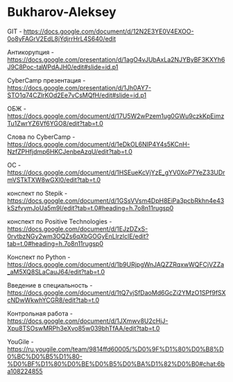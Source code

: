 
# Bukharov-Aleksey
GIT - https://docs.google.com/document/d/12N2E3YE0V4EXOO-0o8yFAGrV2EdL8jYdjrrHrL4S640/edit

Антикорупция - https://docs.google.com/presentation/d/1agO4vJUbAxLa2NJYByBF3KXYh6J9C8Poc-taWPdAJH0/edit#slide=id.p1

CyberCamp презентация - https://docs.google.com/presentation/d/1Jh0AY7-STO1q74CZlrKOd2Ee7vCsMQfH/edit#slide=id.p1

ОБЖ - https://docs.google.com/document/d/17U5W2wPzem1ug0GWu9czkKpEimzTu1ZwrYZ6Vf6YGO8/edit?tab=t.0

Слова по CyberCamp - https://docs.google.com/document/d/1eDkOL6NIP4Y4s5KCnH-NzfZPHfjdmp6HKCJenbeAzqU/edit?tab=t.0

ОС - https://docs.google.com/document/d/1HSEueKcVjYzE_gYV0XoP7YeZ33UDrmVSTkTXW8wGXl0/edit?tab=t.0 

конспект по Stepik - https://docs.google.com/document/d/1GSsVVsm4DpH8EiPa3pcbRkhn4e43kSzfvymJoUa5m9I/edit?tab=t.0#heading=h.7o8n11rugsp0

конспект по Positive Technologies - https://docs.google.com/document/d/1EJzDZxS-0rvtbzNGy2wm3OQZs6qXbGOGyEnLlrzlclE/edit?tab=t.0#heading=h.7o8n11rugsp0

Конспект по Python - https://docs.google.com/document/d/1b9URjpgWnJAQZZRqxwWQFCjVZZa_aM5XQ8SLaCauJ64/edit?tab=t.0

Введение в специальность - https://docs.google.com/document/d/1tQ7vjSfDaoMd6GcZi2YMzO1SPf9fSXcNDwWkwhYCGR8/edit?tab=t.0

Контрольная работа - https://docs.google.com/document/d/1JXmwv8U2cHjJ-Xpu8TSOswMRPh3eXvo85w039bhTfAA/edit?tab=t.0

YouGile - https://ru.yougile.com/team/9814ffd60005/%D0%9F%D1%80%D0%B8%D0%BC%D0%B5%D1%80-%D0%BF%D1%80%D0%BE%D0%B5%D0%BA%D1%82%D0%B0#chat:6ba108224855

